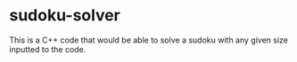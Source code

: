 # sudoku-solver
This is a C++ code that would be able to solve a sudoku with any given size inputted to the code.
